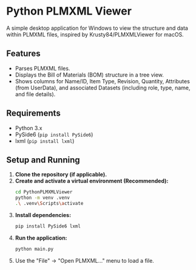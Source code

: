 # Python PLMXML Viewer

A simple desktop application for Windows to view the structure and data within PLMXML files, inspired by Krusty84/PLMXMLViewer for macOS.

## Features

*   Parses PLMXML files.
*   Displays the Bill of Materials (BOM) structure in a tree view.
*   Shows columns for Name/ID, Item Type, Revision, Quantity, Attributes (from UserData), and associated Datasets (including role, type, name, and file details).

## Requirements

*   Python 3.x
*   PySide6 (`pip install PySide6`)
*   lxml (`pip install lxml`)

## Setup and Running

1.  **Clone the repository (if applicable).**
2.  **Create and activate a virtual environment (Recommended):**
    ```bash
    cd PythonPLMXMLViewer
    python -m venv .venv
    .\ .venv\Scripts\activate 
    ```
3.  **Install dependencies:**
    ```bash
    pip install PySide6 lxml
    ```
4.  **Run the application:**
    ```bash
    python main.py
    ```
5.  Use the "File" -> "Open PLMXML..." menu to load a file.
